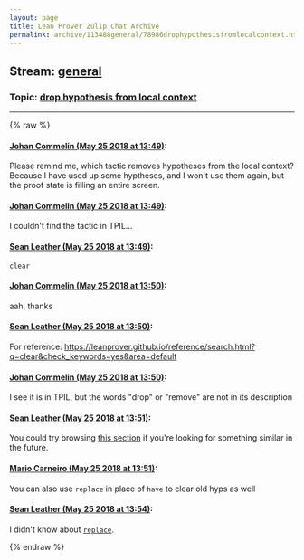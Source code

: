 ```yaml
---
layout: page
title: Lean Prover Zulip Chat Archive 
permalink: archive/113488general/78986drophypothesisfromlocalcontext.html
---
```


## Stream: [general](index.html)
### Topic: [drop hypothesis from local context](78986drophypothesisfromlocalcontext.html)

---


{% raw %}
#### [ Johan Commelin (May 25 2018 at 13:49)](https://leanprover.zulipchat.com/#narrow/stream/113488-general/topic/drop%20hypothesis%20from%20local%20context/near/127077557):
<p>Please remind me, which tactic removes hypotheses from the local context? Because I have used up some hyptheses, and I won't use them again, but the proof state is filling an entire screen.</p>

#### [ Johan Commelin (May 25 2018 at 13:49)](https://leanprover.zulipchat.com/#narrow/stream/113488-general/topic/drop%20hypothesis%20from%20local%20context/near/127077565):
<p>I couldn't find the tactic in TPIL...</p>

#### [ Sean Leather (May 25 2018 at 13:49)](https://leanprover.zulipchat.com/#narrow/stream/113488-general/topic/drop%20hypothesis%20from%20local%20context/near/127077568):
<p><code>clear</code></p>

#### [ Johan Commelin (May 25 2018 at 13:50)](https://leanprover.zulipchat.com/#narrow/stream/113488-general/topic/drop%20hypothesis%20from%20local%20context/near/127077608):
<p>aah, thanks</p>

#### [ Sean Leather (May 25 2018 at 13:50)](https://leanprover.zulipchat.com/#narrow/stream/113488-general/topic/drop%20hypothesis%20from%20local%20context/near/127077614):
<p>For reference: <a href="https://leanprover.github.io/reference/search.html?q=clear&amp;check_keywords=yes&amp;area=default" target="_blank" title="https://leanprover.github.io/reference/search.html?q=clear&amp;check_keywords=yes&amp;area=default">https://leanprover.github.io/reference/search.html?q=clear&amp;check_keywords=yes&amp;area=default</a></p>

#### [ Johan Commelin (May 25 2018 at 13:50)](https://leanprover.zulipchat.com/#narrow/stream/113488-general/topic/drop%20hypothesis%20from%20local%20context/near/127077620):
<p>I see it is in TPIL, but the words "drop" or "remove" are not in its description</p>

#### [ Sean Leather (May 25 2018 at 13:51)](https://leanprover.zulipchat.com/#narrow/stream/113488-general/topic/drop%20hypothesis%20from%20local%20context/near/127077635):
<p>You could try browsing <a href="https://leanprover.github.io/reference/tactics.html#basic-tactics" target="_blank" title="https://leanprover.github.io/reference/tactics.html#basic-tactics">this section</a> if you're looking for something similar in the future.</p>

#### [ Mario Carneiro (May 25 2018 at 13:51)](https://leanprover.zulipchat.com/#narrow/stream/113488-general/topic/drop%20hypothesis%20from%20local%20context/near/127077636):
<p>You can also use <code>replace</code> in place of <code>have</code> to clear old hyps as well</p>

#### [ Sean Leather (May 25 2018 at 13:54)](https://leanprover.zulipchat.com/#narrow/stream/113488-general/topic/drop%20hypothesis%20from%20local%20context/near/127077717):
<p>I didn't know about <a href="https://github.com/leanprover/mathlib/blob/add172ddc03b10734cb34bdcab77861c94235504/tactic/interactive.lean#L160-L174" target="_blank" title="https://github.com/leanprover/mathlib/blob/add172ddc03b10734cb34bdcab77861c94235504/tactic/interactive.lean#L160-L174"><code>replace</code></a>.</p>


{% endraw %}
